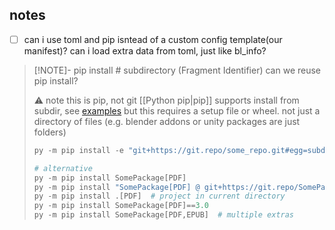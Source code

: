 

## notes

- [ ] can i use toml and pip isntead of a custom config template(our manifest)?
      can i load extra data from toml, just like bl_info?
> [!NOTE]- pip install # subdirectory (Fragment Identifier)
> can we reuse pip install?
> 
> ⚠️ note this is pip, not git
> [[Python pip|pip]] supports install from subdir, see [examples](https://pip.pypa.io/en/stable/cli/pip_install/?highlight=subdirectory#examples)
> but this requires a setup file or wheel. not just a directory of files (e.g. blender addons or unity packages are just folders)
> 
> ```python
> py -m pip install -e "git+https://git.repo/some_repo.git#egg=subdir&subdirectory=subdir_path"
>
> # alternative
> py -m pip install SomePackage[PDF]
> py -m pip install "SomePackage[PDF] @ git+https://git.repo/SomePackage@main#subdirectory=subdir_path"
> py -m pip install .[PDF]  # project in current directory
> py -m pip install SomePackage[PDF]==3.0
> py -m pip install SomePackage[PDF,EPUB]  # multiple extras
> ```
